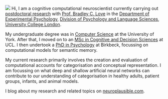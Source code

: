 <p><img src="//avatars3.githubusercontent.com/u/5082092?v=3&amp;s=460">
Hi, I am a cognitive computational neuroscientist currently carrying out <a href="http://bradlove.org/lab#postdocs">postdoctoral research</a> with <a href="//bradlove.org/">Prof. Bradley C. Love</a> in the <a href="//www.ucl.ac.uk/pals/research/experimental-psychology/person/olivia-guest/">Department of Experimental Psychology</a>, <a href="//www.ucl.ac.uk/pals/people/profiles/research-staff/olivia-guest">Division of Psychology and Language Sciences</a>, <a href="//iris.ucl.ac.uk/iris/browse/profile?upi=OGUES12">University College London</a>.</p>

<p>My undergraduate degree was in <a href="https://www.cs.york.ac.uk/undergraduate/ug-courses/bsc-cs/">Computer Science</a> at the University of York. After that, I moved on to an <a href="http://www.ucl.ac.uk/pals/study/masters/TMSPSYSCDS01">MSc in Cognitive and Decision Sciences</a> at UCL. I then undertook a <a href="http://www.bbk.ac.uk/psychology/">PhD in Psychology</a> at Birkbeck, focussing on computational models for semantic memory.</p>

<p>My current research primarily involves the creation and evaluation of computational accounts for categorisation and conceptual representation. I am focussing on what deep and shallow artificial neural networks can contribute to our understanding of categorisation in healthy adults, patient groups, infants, and animal models.</p>

<p>I blog about my research and related topics on <a href="http://neuroplausible.com">neuroplausible.com</a>.</p>
